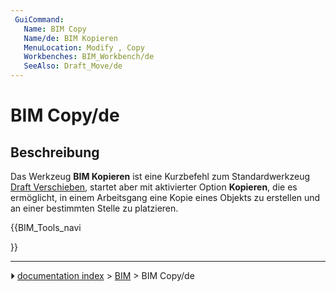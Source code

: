 ```yaml
---
 GuiCommand:
   Name: BIM Copy
   Name/de: BIM Kopieren
   MenuLocation: Modify , Copy
   Workbenches: BIM_Workbench/de
   SeeAlso: Draft_Move/de
---
```


# BIM Copy/de



## Beschreibung

Das Werkzeug **BIM Kopieren** ist eine Kurzbefehl zum Standardwerkzeug [Draft Verschieben](Draft_Move/de.md), startet aber mit aktivierter Option **Kopieren**, die es ermöglicht, in einem Arbeitsgang eine Kopie eines Objekts zu erstellen und an einer bestimmten Stelle zu platzieren.





{{BIM_Tools_navi

}}



---
⏵ [documentation index](../README.md) > [BIM](BIM_Workbench.md) > BIM Copy/de
